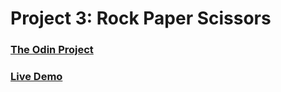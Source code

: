 # Project 3: Rock Paper Scissors

### [The Odin Project](https://www.theodinproject.com/)

### [Live Demo](https://dinadana.github.io/rock-paper-scissors-/)
